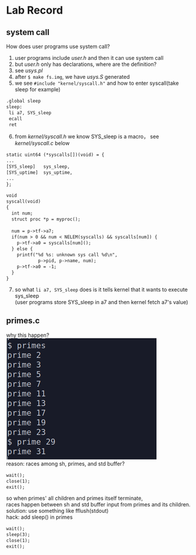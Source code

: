 # Lab Record
## system call
How does user programs use system call?  
1. user programs include *user.h* and then it can use system call
2. but *user.h* only has declarations, where are the definition?
3. see *usys.pl*
4. after `$ make fs.img`, we have *usys.S* generated
5. we see `#include "kernel/syscall.h"` and how to enter syscall(take sleep for example)
```
.global sleep
sleep:
 li a7, SYS_sleep
 ecall
 ret
```
6. from *kernel/syscall.h* we know SYS_sleep is a macro， see *kernel/syscall.c* below
```
static uint64 (*syscalls[])(void) = {
...
[SYS_sleep]   sys_sleep,
[SYS_uptime]  sys_uptime,
...
};
```
```
void
syscall(void)
{
  int num;
  struct proc *p = myproc();

  num = p->tf->a7;
  if(num > 0 && num < NELEM(syscalls) && syscalls[num]) {
    p->tf->a0 = syscalls[num]();
  } else {
    printf("%d %s: unknown sys call %d\n",
            p->pid, p->name, num);
    p->tf->a0 = -1;
  }
}
```
7. so what `li a7, SYS_sleep` does is it tells kernel that it wants to execute sys_sleep  
(user programs store SYS_sleep in a7 and then kernel fetch a7's value)

## primes.c
why this happen?  
![](./img/2019-09-24-22-38-14.png)  
reason: races among sh, primes, and std buffer?  
```
wait();
close(1);
exit();
```
so when primes' all children and primes itself terminate,  
races happen between sh and std buffer  input from primes and its children.  
solution: use something like fflush(stdout)  
hack: add sleep() in primes
```
wait();
sleep(3);
close(1);
exit();
```